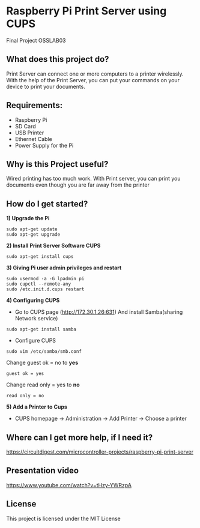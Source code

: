 # Raspberry Pi Print Server using CUPS
Final Project OSSLAB03

## What does this project do?

Print Server can connect one or more computers to a printer wirelessly. 
With the help of the Print Server, you can put your commands on your device to print your documents.

## Requirements:

* Raspberry Pi
* SD Card
* USB Printer
* Ethernet Cable
* Power Supply for the Pi

## Why is this Project useful?

Wired printing has too much work. With Print server, you can print you documents even though 
you are far away from the printer

## How do I get started?


**1) Upgrade the Pi**
```
sudo apt-get update
sudo apt-get upgrade
```

**2) Install Print Server Software CUPS**
```
sudo apt-get install cups
```

**3) Giving Pi user admin privileges and restart**
```
sudo usermod -a -G lpadmin pi
sudo cupctl --remote-any
sudo /etc.init.d.cups restart
```

**4) Configuring CUPS**

* Go to CUPS page (http://172.30.1.26:631)
And install Samba(sharing Network service) 
```
sudo apt-get install samba
```
* Configure CUPS
```
sudo vim /etc/samba/smb.conf
```
Change guest ok = no to **yes**
```
guest ok = yes
```
Change read only = yes to **no**
```
read only = no
```


**5) Add a Printer to Cups**

* CUPS homepage -> Administration -> Add Printer -> Choose a printer



## Where can I get more help, if I need it?
https://circuitdigest.com/microcontroller-projects/raspberry-pi-print-server

## Presentation video
https://www.youtube.com/watch?v=tHzy-YWRzpA

## License
 
This project is licensed under the MIT License 


